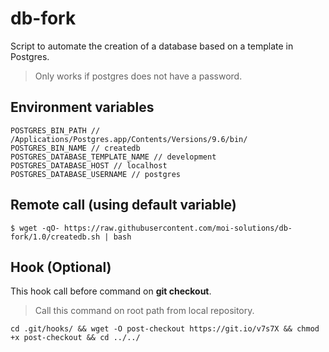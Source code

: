 # db-fork
Script to automate the creation of a database based on a template in Postgres.

> Only works if postgres does not have a password.

## Environment variables

    POSTGRES_BIN_PATH // /Applications/Postgres.app/Contents/Versions/9.6/bin/
    POSTGRES_BIN_NAME // createdb
    POSTGRES_DATABASE_TEMPLATE_NAME // development
    POSTGRES_DATABASE_HOST // localhost
    POSTGRES_DATABASE_USERNAME // postgres

## Remote call (using default variable)

    $ wget -qO- https://raw.githubusercontent.com/moi-solutions/db-fork/1.0/createdb.sh | bash

## Hook (Optional)

This hook call before command on **git checkout**.

> Call this command on root path from local repository.

    cd .git/hooks/ && wget -O post-checkout https://git.io/v7s7X && chmod +x post-checkout && cd ../../
